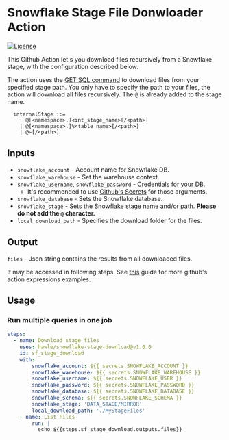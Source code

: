 # Snowflake Stage File Donwloader Action

[![License](https://img.shields.io/badge/License-Apache%202.0-blue.svg)](https://opensource.org/licenses/Apache-2.0)

This Github Action let's you download files recursively from a Snowflake stage, with the configuration described below.

The action uses the [GET SQL command](https://docs.snowflake.com/en/sql-reference/sql/get) to download files from your specified stage path. You only have to specify the path to your files, the action will download all files recursively. The `@` is already added to the stage name. 

```
  internalStage ::=
      @[<namespace>.]<int_stage_name>[/<path>]
    | @[<namespace>.]%<table_name>[/<path>]
    | @~[/<path>]
```

## Inputs

- `snowflake_account` - Account name for Snowflake DB.
- `snowflake_warehouse` - Set the warehouse context.
- `snowflake_username`, `snowflake_password` - Credentials for your DB.
  - It's recommended to use [Github's Secrets](https://docs.github.com/en/actions/reference/encrypted-secrets) for those arguments.
- `snowflake_database` - Sets the Snowflake database.
- `snowflake_stage` - Sets the Snowflake stage name and/or path. **Please do not add the `@` character.** 
- `local_download_path` - Specifies the download folder for the files.

## Output

`files` - Json string contains the results from all downloaded files.

It may be accessed in following steps. See [this](https://docs.github.com/en/actions/reference/context-and-expression-syntax-for-github-actions#tojson) guide for more github's action expressions examples.

## Usage

### Run multiple queries in one job

```yaml
steps:
  - name: Download stage files
    uses: hawle/snowflake-stage-download@v1.0.0
    id: sf_stage_download
    with:
        snowflake_account: ${{ secrets.SNOWFLAKE_ACCOUNT }}
        snowflake_warehouse: ${{ secrets.SNOWFLAKE_WAREHOUSE }}
        snowflake_username: ${{ secrets.SNOWFLAKE_USER }}
        snowflake_password: ${{ secrets.SNOWFLAKE_PASSWORD }}
        snowflake_database: ${{ secrets.SNOWFLAKE_DATABASE }}
        snowflake_schema: ${{ secrets.SNOWFLAKE_SCHEMA }}
        snowflake_stage: 'DATA_STAGE/MIRROR'
        local_download_path: './MyStageFiles'
    - name: List Files
        run: |
          echo ${{steps.sf_stage_download.outputs.files}}
```